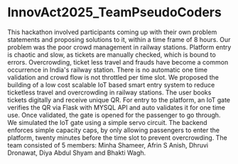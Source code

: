 # InnovAct2025_TeamPseudoCoders
This hackathon involved participants coming up with their own problem statements and proposing solutions to it, within a time frame of 8 hours.
Our problem was the poor crowd management in railway stations. Platform entry is chaotic and slow, as tickets are manually checked, which is bound to errors. Overcrowding, ticket less travel and frauds have become a common occurrence in India's railway station. There is no automatic one time validation and crowd flow is not throttled per time slot.
We proposed the building of a low cost scalable IoT based smart entry system to reduce ticketless travel and overcrowding in railway stations. The user books tickets digitally and receive unique QR. For entry to the platform, an IoT gate verifies the QR via Flask with MYSQL API and auto validates it for one time use. Once validated, the gate is opened for the passenger to go through. We simulated the IoT gate using a simple servo circuit. The backend enforces simple capacity caps, by only allowing passengers to enter the platform, twenty minutes before the time slot to prevent overcrowding. 
The team consisted of 5 members: Minha Shameer, Afrin S Anish, Dhruvi Dronawat, Diya Abdul Shyam and Bhakti Wagh.
